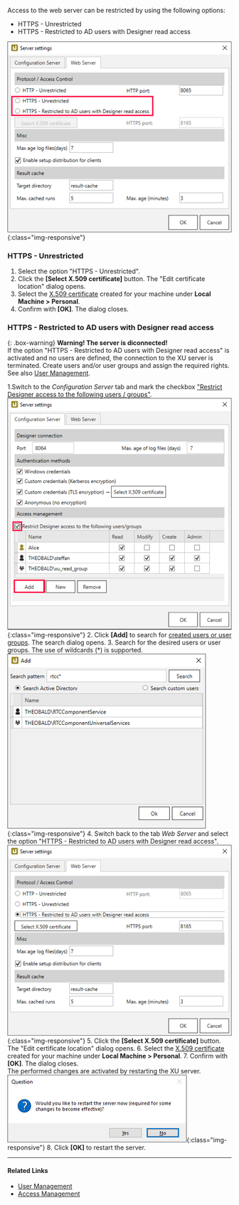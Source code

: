 Access to the web server can be restricted by using the following options:

- HTTPS - Unrestricted
- HTTPS - Restricted to AD users with Designer read access

![webserver settings](/img/content/xu/server-settings-security.png){:class="img-responsive"}

### HTTPS - Unrestricted
1. Select the option "HTTPS - Unrestricted".
2. Click the **[Select X.509 certificate]** button. The "Edit certificate location" dialog opens.
3. Select the [X.509 certificate](./install-x.509-Certificate) created for your machine under **Local Machine > Personal**.
4. Confirm with **[OK]**. The dialog closes.

### HTTPS - Restricted to AD users with Designer read access 

{: .box-warning}
**Warning! The server is diconnected!**<br>
If the option "HTTPS - Restricted to AD users with Designer read access" is activated and no users are defined, the connection to the XU server is terminated.
Create users and/or user groups and assign the required rights. See also [User Management](./user-management).


1.Switch to the *Configuration Server* tab and mark the checkbox ["Restrict Designer access to the following users / groups"](./access-management).
![configuration server tab](/img/content/xu/server-settings-configuration-tab.png){:class="img-responsive"}
2. Click **[Add]** to search for [created users or user groups](./user-management). The search dialog opens.
3. Search for the desired users or user groups. The use of wildcards (*) is supported.
![Add Window](/img/content/xu/add-user.png){:class="img-responsive"}
4. Switch back to the tab *Web Server* and select the option "HTTPS - Restricted to AD users with Designer read access".
![webserver settings https](/img/content/xu/server-settings-security-https.png){:class="img-responsive"}
5. Click the **[Select X.509 certificate]** button. The "Edit certificate location" dialog opens.
6. Select the [X.509 certificate](./install-x.509-Certificate) created for your machine under **Local Machine > Personal**.
7. Confirm with **[OK]**. The dialog closes. <br> The performed changes are activated by restarting the XU server.
![Question Bild](/img/content/xu/restart-server.png){:class="img-responsive"}
8. Click **[OK]** to restart the server.

*********
#### Related Links
- [User Management](./user-management)
- [Access Management](./access-management)



